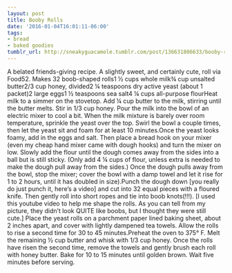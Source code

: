 ```yaml
---
layout: post
title: Booby Rolls
date: '2016-01-04T16:01:11-06:00'
tags:
- bread
- baked goodies
tumblr_url: http://sneakyguacamole.tumblr.com/post/136631806633/booby-rolls
---
```

A belated friends-giving recipe. A slightly sweet, and certainly cute, roll via Food52. Makes 32 boob-shaped rolls1 ½ cups whole milk¾ cup unsalted butter2/3 cup honey, divided2 ¼ teaspoons dry active yeast (about 1 packet)2 large eggs1 ½ teaspoons sea salt4 ¼ cups all-purpose flourHeat milk to a simmer on the stovetop. Add ¼ cup butter to the milk, stirring until the butter melts. Stir in 1/3 cup honey. Pour the milk into the bowl of an electric mixer to cool a bit. When the milk mixture is barely over room temperature, sprinkle the yeast over the top. Swirl the bowl a couple times, then let the yeast sit and foam for at least 10 minutes.Once the yeast looks foamy, add in the eggs and salt. Then place a bread hook on your mixer (even my cheap hand mixer came with dough hooks) and turn the mixer on low. Slowly add the flour until the dough comes away from the sides into a ball but is still sticky. (Only add 4 ¼ cups of flour, unless extra is needed to make the dough pull away from the sides.) Once the dough pulls away from the bowl, stop the mixer; cover the bowl with a damp towel and let it rise for 1 to 2 hours, until it has doubled in size).Punch the dough down [you really do just punch it, here’s a video] and cut into 32 equal pieces with a floured knife. Then gently roll into short ropes and tie into boob knots(!!!). [I used this youtube video to help me shape the rolls. As you can tell from my picture, they didn’t look QUITE like boobs, but I thought they were still cute.] Place the yeast rolls on a parchment paper lined baking sheet, about 2 inches apart, and cover with lightly dampened tea towels. Allow the rolls to rise a second time for 30 to 45 minutes.Preheat the oven to 375° F. Melt the remaining ½ cup butter and whisk with 1/3 cup honey. Once the rolls have risen the second time, remove the towels and gently brush each roll with honey butter. Bake for 10 to 15 minutes until golden brown. Wait five minutes before serving.
